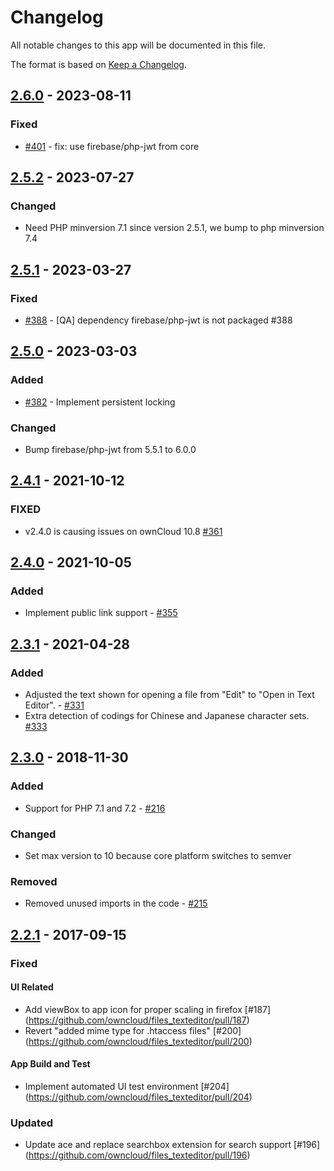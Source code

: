 # Changelog

All notable changes to this app will be documented in this file.

The format is based on [Keep a Changelog](http://keepachangelog.com/en/1.0.0/).

## [2.6.0] - 2023-08-11

### Fixed

- [#401](https://github.com/owncloud/files_texteditor/pull/401) - fix: use firebase/php-jwt from core


## [2.5.2] - 2023-07-27

### Changed

- Need PHP minversion 7.1 since version 2.5.1, we bump to php minversion 7.4


## [2.5.1] - 2023-03-27

### Fixed

- [#388](https://github.com/owncloud/files_texteditor/issues/388) - [QA] dependency firebase/php-jwt is not packaged #388 


## [2.5.0] - 2023-03-03

### Added

- [#382](https://github.com/owncloud/files_texteditor/issues/382) - Implement persistent locking

### Changed

- Bump firebase/php-jwt from 5.5.1 to 6.0.0


## [2.4.1] - 2021-10-12

### FIXED
-  v2.4.0 is causing issues on ownCloud 10.8 [#361](https://github.com/owncloud/files_texteditor/issues/361)

## [2.4.0] - 2021-10-05

### Added
- Implement public link support - [#355](https://github.com/owncloud/files_texteditor/pull/355)


## [2.3.1] - 2021-04-28

### Added

- Adjusted the text shown for opening a file from "Edit" to "Open in Text Editor". - [#331](https://github.com/owncloud/files_texteditor/pull/331)
- Extra detection of codings for Chinese and Japanese character sets. [#333](https://github.com/owncloud/files_texteditor/pull/333)


## [2.3.0] - 2018-11-30

### Added
- Support for PHP 7.1 and 7.2 - [#216](https://github.com/owncloud/files_texteditor/pull/216)

### Changed
- Set max version to 10 because core platform switches to semver

### Removed
- Removed unused imports in the code - [#215](https://github.com/owncloud/files_texteditor/pull/215)

## [2.2.1] - 2017-09-15

### Fixed

#### UI Related
- Add viewBox to app icon for proper scaling in firefox [#187] (https://github.com/owncloud/files_texteditor/pull/187)
- Revert "added mime type for .htaccess files" [#200] (https://github.com/owncloud/files_texteditor/pull/200)

#### App Build and Test
- Implement automated UI test environment [#204] (https://github.com/owncloud/files_texteditor/pull/204)

### Updated
- Update ace and replace searchbox extension for search support [#196] (https://github.com/owncloud/files_texteditor/pull/196)

[Unreleased]: https://github.com/owncloud/files_texteditor/compare/v2.6.0...master
[2.6.0]: https://github.com/owncloud/files_texteditor/compare/v2.5.2...v2.6.0
[2.5.2]: https://github.com/owncloud/files_texteditor/compare/v2.5.1...v2.5.2
[2.5.1]: https://github.com/owncloud/files_texteditor/compare/v2.5.0...v2.5.1
[2.5.0]: https://github.com/owncloud/files_texteditor/compare/v2.4.1...v2.5.0
[2.4.1]: https://github.com/owncloud/files_texteditor/compare/v2.4.0...v2.4.1
[2.4.0]: https://github.com/owncloud/files_texteditor/compare/v2.3.2...v2.4.0
[2.3.2]: https://github.com/owncloud/files_texteditor/compare/v2.3.1...v2.3.2
[2.3.1]: https://github.com/owncloud/files_texteditor/compare/v2.3.0...v2.3.1
[2.3.0]: https://github.com/owncloud/files_texteditor/compare/v2.2.1...v2.3.0
[2.2.1]: https://github.com/owncloud/files_texteditor/compare/v2.2...v2.2.1
